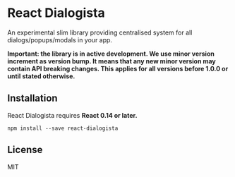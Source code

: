 React Dialogista
=================

An experimental slim library providing centralised system for all dialogs/popups/modals in your app.

**Important: the library is in active development. We use minor version increment as version bump. It means that any new minor version may contain API breaking changes. This applies for all versions before 1.0.0 or until stated otherwise.**

## Installation

React Dialogista requires **React 0.14 or later.**

```
npm install --save react-dialogista
```

## License
MIT


